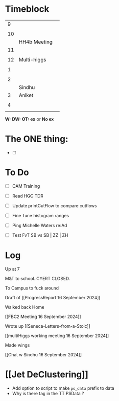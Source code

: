 # Timeblock

|     |              |     |
| --- | ------------ | --- |
| 9   |              |     |
|     |              |     |
| 10  |              |     |
|     | HH4b Meeting |     |
| 11  |              |     |
|     |              |     |
| 12  | Multi-higgs  |     |
|     |              |     |
| 1   |              |     |
|     |              |     |
| 2   |              |     |
|     | Sindhu       |     |
| 3   | Aniket       |     |
|     |              |     |
| 4   |              |     |
|     |              |     |

**W:**
**DW:**
**OT:**
**ex** or **No ex**

# The ONE thing: 
- [ ] 


# To Do
- [ ] CAM Training
- [ ] Read HGC TDR
- [ ] Update printCutFlow to compare cutflows
- [ ] Fine Tune histogram ranges
- [ ] Ping Michelle Waters re:Ad
- [ ] Test FvT SB vs SB | ZZ | ZH


# Log

Up at 7 

M&T to school..CYERT CLOSED. 

To Campus to fuck around

Draft of [[ProgressReport 16 September 2024]]

Walked back Home

[[FBC2 Meeting 16 September 2024]]

Wrote up [[Seneca-Letters-from-a-Stoic]]

[[multiHiggs working meeting 16 September 2024]]

Made wings

[[Chat w Sindhu 16 September 2024]]

# [[Jet DeClustering]]
- Add option to script to make `ps_data` prefix to data
- Why is there tag in the TT PSData ? 